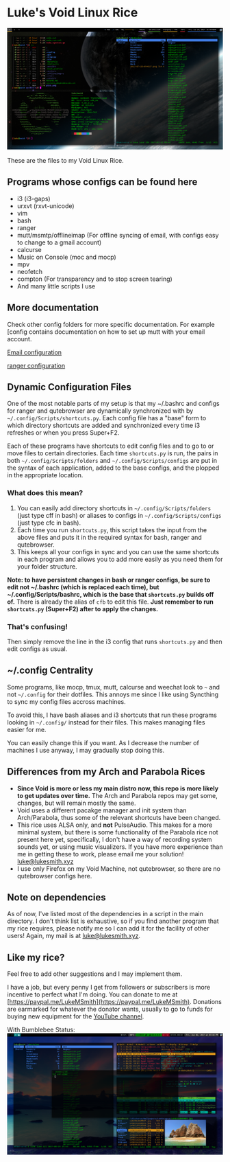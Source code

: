 # Luke's Void Linux Rice

![pic2](pic2.png)

These are the files to my Void Linux Rice.

## Programs whose configs can be found here

+ i3 (i3-gaps)
+ urxvt (rxvt-unicode)
+ vim
+ bash
+ ranger
+ mutt/msmtp/offlineimap (For offline syncing of email, with configs easy to change to a gmail account)
+ calcurse
+ Music on Console (moc and mocp)
+ mpv
+ neofetch
+ compton (For transparency and to stop screen tearing)
+ And many little scripts I use

## More documentation

Check other config folders for more specific documentation. For example [config contains documentation on how to set up mutt with your email account.

[Email configuration](.config/mutt/email.md) 

[ranger configuration](.config/ranger/ranger.md) 

## Dynamic Configuration Files

One of the most notable parts of my setup is that my ~/.bashrc and configs for ranger and qutebrowser are dynamically synchronized with by `~/.config/Scripts/shortcuts.py`. Each config file has a "base" form to which directory shortcuts are added and synchronized every time i3 refreshes or when you press Super+F2.

Each of these programs have shortcuts to edit config files and to go to or move files to certain directories. Each time `shortcuts.py` is run, the pairs in both `~/.config/Scripts/folders` and `~/.config/Scripts/configs` are put in the syntax of each application, added to the base configs, and the plopped in the appropriate location.

### What does this mean?

1. You can easily add directory shortcuts in `~/.config/Scripts/folders` (just type cff in bash) or aliases to configs in `~/.config/Scripts/configs` (just type cfc in bash).
2. Each time you run `shortcuts.py`, this script takes the input from the above files and puts it in the required syntax for bash, ranger and qutebrowser.
3. This keeps all your configs in sync and you can use the same shortcuts in each program and allows you to add more easily as you need them for your folder structure.

**Note: to have persistent changes in bash or ranger configs, be sure to edit not ~/.bashrc (which is replaced each time), but ~/.config/Scripts/bashrc, which is the base that `shortcuts.py` builds off of.** There is already the alias of `cfb` to edit this file. **Just remember to run `shortcuts.py` (Super+F2) after to apply the changes.**

### That's confusing!

Then simply remove the line in the i3 config that runs `shortcuts.py` and then edit configs as usual.

## ~/.config Centrality

Some programs, like mocp, tmux, mutt, calcurse and weechat look to `~` and not `~/.config` for their dotfiles. This annoys me since I like using Syncthing to sync my config files accross machines.

To avoid this, I have bash aliases and i3 shortcuts that run these programs looking in `~/.config/` instead for their files. This makes managing files easier for me.

You can easily change this if you want. As I decrease the number of machines I use anyway, I may gradually stop doing this.

## Differences from my Arch and Parabola Rices

+ **Since Void is more or less my main distro now, this repo is more likely to get updates over time.** The Arch and Parabola repos may get some, changes, but will remain mostly the same.
+ Void uses a different pacakge manager and init system than Arch/Parabola, thus some of the relevant shortcuts have been changed.
+ This rice uses ALSA only, and **not** PulseAudio. This makes for a more minimal system, but there is some functionality of the Parabola rice not present here yet, specifically, I don't have a way of recording system sounds yet, or using music visualizers. If you have more experience than me in getting these to work, please email me your solution! [luke@lukesmith.xyz](mailto:lukesmith.xyz)
+ I use only Firefox on my Void Machine, not qutebrowser, so there are no qutebrowser configs here.

## Note on dependencies

As of now, I've listed most of the dependencies in a script in the main directory. I don't think list is exhaustive, so if you find another program that my rice requires, please notify me so I can add it for the facility of other users! Again, my mail is at [luke@lukesmith.xyz](mailto:luke@lukesmith.xyz).

## Like my rice?

Feel free to add other suggestions and I may implement them.

I have a job, but every penny I get from followers or subscribers is more incentive to perfect what I'm doing. You can donate to me at [https://paypal.me/LukeMSmith](https://paypal.me/LukeMSmith). Donations are earmarked for whatever the donator wants, usually to go to funds for buying new equipment for the [YouTube channel](https://youtube.com/c/LukeSmithxyz).

With Bumblebee Status:
![pic1](pic1.png)
